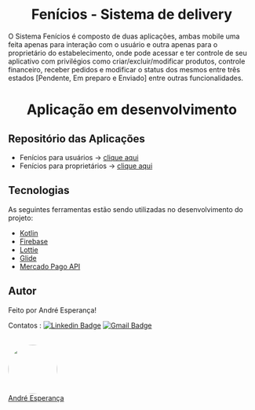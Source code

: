 <h1 align="center">Fenícios - Sistema de delivery</h1>

<p> 
  O Sistema Fenícios é composto de duas aplicações, ambas mobile uma feita apenas para interação com o usuário e outra apenas para o proprietário do estabelecimento, onde pode acessar e ter controle de seu aplicativo com privilégios como criar/excluir/modificar produtos, controle financeiro, receber pedidos e modificar o status dos mesmos entre três estados [Pendente, Em preparo e Enviado] entre outras funcionalidades. </p>

<h1 align="center">Aplicação em desenvolvimento</h1>

## Repositório das Aplicações

- Fenícios para usuários -> [clique aqui](https://kotlinlang.org/)
- Fenícios para proprietários -> [clique aqui](https://firebase.google.com/)

## Tecnologias

As seguintes ferramentas estão sendo utilizadas no desenvolvimento do projeto:

- [Kotlin](https://kotlinlang.org/)
- [Firebase](https://firebase.google.com/)
- [Lottie](https://lottiefiles.com/)
- [Glide](https://github.com/bumptech/glide)
- [Mercado Pago API](https://www.mercadopago.com.br/developers/pt/docs/checkout-pro/landing)
  
## Autor


Feito por André Esperança!

Contatos :
[![Linkedin Badge](https://img.shields.io/badge/-André-blue?style=flat-square&logo=Linkedin&logoColor=white&link=https://www.linkedin.com/in/andr%C3%A9-esperan%C3%A7a-34021a235/)](https://www.linkedin.com/in/andr%C3%A9-esperan%C3%A7a-34021a235/) 
[![Gmail Badge](https://img.shields.io/badge/-andreluizesperancacorreia@gmail.com-c14438?style=flat-square&logo=Gmail&logoColor=white&link=mailto:andreesperanca2010@gmail.com)](mailto:andreluizesperancacorreia@gmail.com)

<a href="https://github.com/andreesperanca">
 <br /> 
 <img style="border-radius: 50%;" src="https://avatars.githubusercontent.com/andreesperanca" width="100px;" alt=""/>
 <br />
  <a href="https://github.com/andreesperanca" title="">André Esperança</a>
